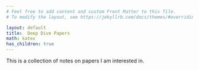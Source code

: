 ```yaml
---
# Feel free to add content and custom Front Matter to this file.
# To modify the layout, see https://jekyllrb.com/docs/themes/#overriding-theme-defaults

layout: default
title:  Deep Dive Papers
math: katex
has_children: true
---
```


This is a collection of notes on papers I am interested in.